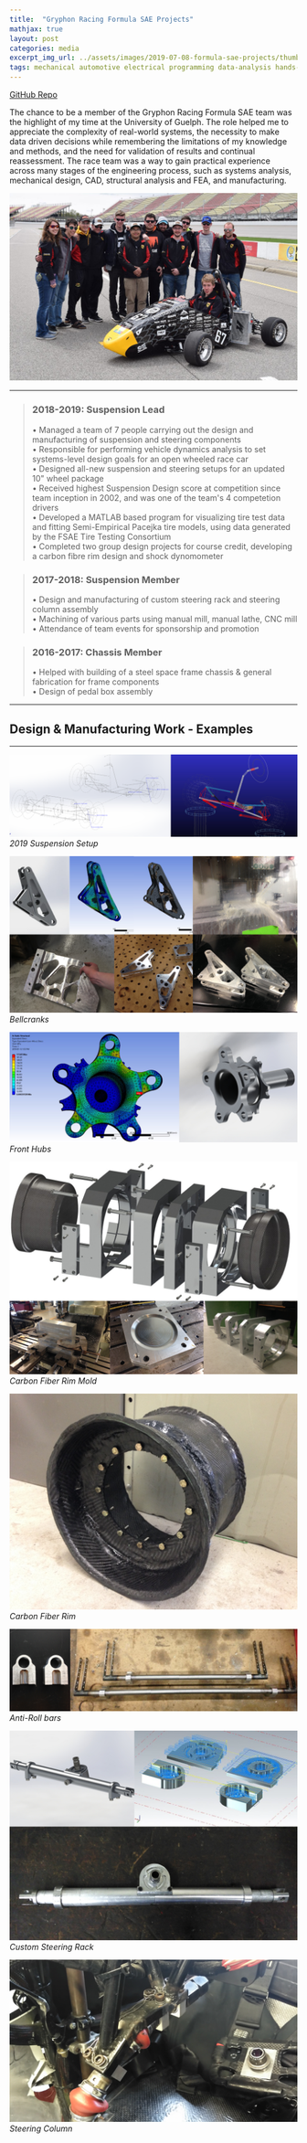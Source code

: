 ```yaml
---
title:  "Gryphon Racing Formula SAE Projects"
mathjax: true
layout: post
categories: media
excerpt_img_url: ../assets/images/2019-07-08-formula-sae-projects/thumbnail.jpg
tags: mechanical automotive electrical programming data-analysis hands-on
---
```


[GitHub Repo](https://github.com/orion-miller/Gryphon-Racing-Formula-SAE)


The chance to be a member of the Gryphon Racing Formula SAE team was the highlight of my time at the University of Guelph. The role helped me to appreciate the complexity of real-world systems, the necessity to make data driven decisions while remembering the limitations of my knowledge and methods, and the need for validation of results and continual reassessment. The race team was a way to gain practical experience across many stages of the engineering process, such as systems analysis, mechanical design, CAD, structural analysis and FEA, and manufacturing.

![Poster](/assets/images/2019-07-08-formula-sae-projects/thumbnail.jpg)

---

> ### 2018-2019: Suspension Lead
> • Managed a team of 7 people carrying out the design and manufacturing of suspension and steering components  
• Responsible for performing vehicle dynamics analysis to set systems-level design goals for an open wheeled race car   
• Designed all-new suspension and steering setups for an updated 10" wheel package  
• Received highest Suspension Design score at competition since team inception in 2002, and was one of the team's 4 competetion drivers  
• Developed a MATLAB based program for visualizing tire test data and fitting Semi-Empirical Pacejka tire models, using data generated by the FSAE Tire Testing Consortium  
• Completed two group design projects for course credit, developing a carbon fibre rim design and shock dynomometer

> ### 2017-2018: Suspension Member
> • Design and manufacturing of custom steering rack and steering column assembly  
• Machining of various parts using manual mill, manual lathe, CNC mill  
• Attendance of team events for sponsorship and promotion  

> ### 2016-2017: Chassis Member
> • Helped with building of a steel space frame chassis & general fabrication for frame components   
• Design of pedal box assembly  

---
## Design & Manufacturing Work - Examples
---

![1](/assets/images/2019-07-08-formula-sae-projects/Suspension_Setup.png)
*2019 Suspension Setup*

![1](/assets/images/2019-07-08-formula-sae-projects/Bellcranks.png)
*Bellcranks*

![1](/assets/images/2019-07-08-formula-sae-projects/Front_Hub.png)
*Front Hubs*

![1](/assets/images/2019-07-08-formula-sae-projects/Wheel_Mold.png)
*Carbon Fiber Rim Mold*

![1](/assets/images/2019-07-08-formula-sae-projects/IMG_0677.JPG)
*Carbon Fiber Rim*

![1](/assets/images/2019-07-08-formula-sae-projects/ARBs_2.png)
*Anti-Roll bars*

![1](/assets/images/2019-07-08-formula-sae-projects/Steering_Rack.png)
*Custom Steering Rack*

![1](/assets/images/2019-07-08-formula-sae-projects/IMG_20180920_083341.jpg)
*Steering Column*

